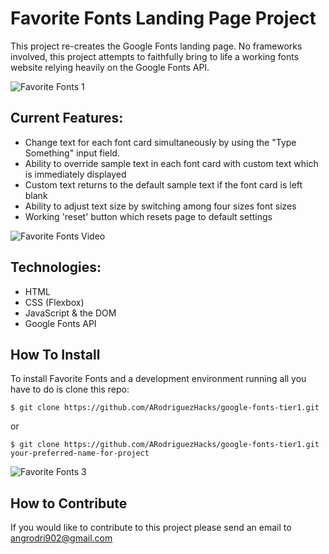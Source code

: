 # Favorite Fonts Landing Page Project

This project re-creates the Google Fonts landing page. No frameworks involved, this project attempts to faithfully bring to life a working fonts website relying heavily on the Google Fonts API.

![Favorite Fonts 1](assets/images/Fav_Fonts_1.png)

## Current Features:
* Change text for each font card simultaneously by using the "Type Something" input field.
* Ability to override sample text in each font card with custom text which is immediately displayed
* Custom text returns to the default sample text if the font card is left blank
* Ability to adjust text size by switching among four sizes font sizes
* Working 'reset' button which resets page to default settings

![Favorite Fonts Video](https://media.giphy.com/media/LppUHjiZVClu9IUDsL/giphy.gif)

## Technologies:
* HTML
* CSS (Flexbox)
* JavaScript  & the DOM
* Google Fonts API

## How To Install

To install Favorite Fonts and a development environment running all you have to do is clone this repo:

`$ git clone https://github.com/ARodriguezHacks/google-fonts-tier1.git`

or

`$ git clone https://github.com/ARodriguezHacks/google-fonts-tier1.git your-preferred-name-for-project`

![Favorite Fonts 3](assets/images/Fav_Fonts_3.png)

## How to Contribute

If you would like to contribute to this project please send an email to angrodri902@gmail.com